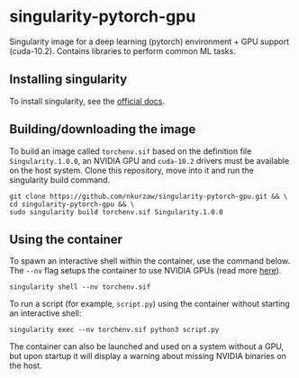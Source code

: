 
# singularity-pytorch-gpu
Singularity image for a deep learning (pytorch) environment + GPU support (cuda-10.2). Contains libraries to perform common ML tasks. 

## Installing singularity
To install singularity, see the [official docs](https://sylabs.io/guides/3.6/admin-guide/installation.html#installation-on-linux).

## Building/downloading the image
To build an image called `torchenv.sif` based on the definition file `Singularity.1.0.0`, an NVIDIA GPU and `cuda-10.2` drivers must be available on the host system. Clone this repository, move into it and run the singularity build command. 

```
git clone https://github.com/nkurzaw/singularity-pytorch-gpu.git && \
cd singularity-pytorch-gpu && \
sudo singularity build torchenv.sif Singularity.1.0.0
```

## Using the container
To spawn an interactive shell within the container, use the command below. The `--nv` flag setups the container to use NVIDIA GPUs (read more [here](https://sylabs.io/guides/3.6/user-guide/gpu.html)).
```
singularity shell --nv torchenv.sif
```

To run a script (for example, `script.py`) using the container without starting an interactive shell:
```
singularity exec --nv torchenv.sif python3 script.py
```

The container can also be launched and used on a system without a GPU, but upon startup it will display a warning about missing NVIDIA binaries on the host.
